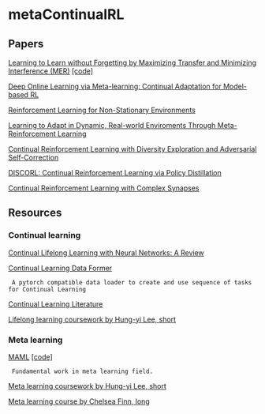 # metaContinualRL

## Papers
[Learning to Learn without Forgetting by Maximizing Transfer and Minimizing Interference (MER)](https://arxiv.org/pdf/1810.11910.pdf) [[code]](https://github.com/mattriemer/mer)

[Deep Online Learning via Meta-learning: Continual Adaptation for Model-based RL](https://arxiv.org/pdf/1812.07671.pdf)

[Reinforcement Learning for Non-Stationary Environments](https://arxiv.org/pdf/1905.03970.pdf)

[Learning to Adapt in Dynamic, Real-world Enviroments Through Meta-Reinforcement Learning](https://arxiv.org/pdf/1803.11347.pdf)

[Continual Reinforcement Learning with Diversity Exploration and Adversarial Self-Correction](https://arxiv.org/pdf/1906.09205.pdf)

[DISCORL: Continual Reinforcement Learning via Policy Distillation](https://arxiv.org/pdf/1907.05855.pdf)


[Continual Reinforcement Learning with Complex Synapses](http://proceedings.mlr.press/v80/kaplanis18a/kaplanis18a.pdf)


## Resources
### Continual learning
[Continual Lifelong Learning with Neural Networks: A Review](https://arxiv.org/abs/1802.07569)

[Continual Learning Data Former](https://github.com/TLESORT/Continual_Learning_Data_Former)
```
 A pytorch compatible data loader to create and use sequence of tasks for Continual Learning 
```

[Continual Learning Literature](https://github.com/optimass/continual_learning_papers)

[Lifelong learning coursework by Hung-yi Lee, short](https://www.youtube.com/watch?v=7qT5P9KJnWo&list=PLJV_el3uVTsOK_ZK5L0Iv_EQoL1JefRL4&index=25)

### Meta learning
[MAML](https://arxiv.org/abs/1703.03400) [[code]](https://github.com/cbfinn/maml)
```
 Fundamental work in meta learning field.  
```

[Meta learning coursework by Hung-yi Lee, short](https://www.youtube.com/watch?v=EkAqYbpCYAc&list=PLJV_el3uVTsOK_ZK5L0Iv_EQoL1JefRL4&index=32)

[Meta learning course by Chelsea Finn, long](https://www.youtube.com/playlist?list=PLoROMvodv4rMC6zfYmnD7UG3LVvwaITY5)